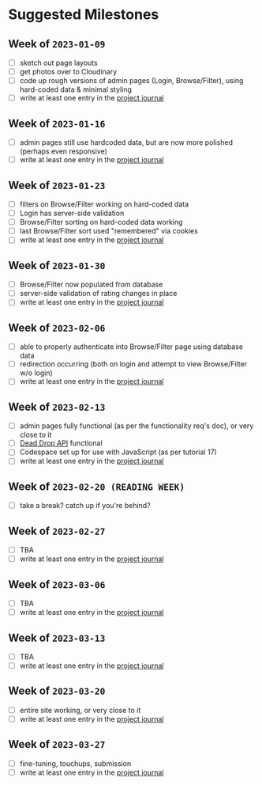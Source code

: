 # Suggested Milestones

## Week of `2023-01-09`
- [ ] sketch out page layouts
- [ ] get photos over to Cloudinary
- [ ] code up rough versions of admin pages (Login, Browse/Filter), using hard-coded data & minimal styling
- [ ] write at least one entry in the [project journal](instructions.md#project-journalmd)

## Week of `2023-01-16`
- [ ] admin pages still use hardcoded data, but are now more polished (perhaps even responsive)
- [ ] write at least one entry in the [project journal](instructions.md#project-journalmd)

## Week of `2023-01-23`
- [ ] filters on Browse/Filter working on hard-coded data
- [ ] Login has server-side validation
- [ ] Browse/Filter sorting on hard-coded data working
- [ ] last Browse/Filter sort used "remembered" via cookies 
- [ ] write at least one entry in the [project journal](instructions.md#project-journalmd)

## Week of `2023-01-30`
- [ ] Browse/Filter now populated from database
- [ ] server-side validation of rating changes in place
- [ ] write at least one entry in the [project journal](instructions.md#project-journalmd)

## Week of `2023-02-06`
- [ ] able to properly authenticate into Browse/Filter page using database data
- [ ] redirection occurring (both on login and attempt to view Browse/Filter w/o login)
- [ ] write at least one entry in the [project journal](instructions.md#project-journalmd)

## Week of `2023-02-13`
- [ ] admin pages fully functional (as per the functionality req's doc), or very close to it
- [ ] [Dead Drop API](api-details.md#dead-drop-api) functional
- [ ] Codespace set up for use with JavaScript (as per tutorial 17)
- [ ] write at least one entry in the [project journal](instructions.md#project-journalmd)

## Week of `2023-02-20 (READING WEEK)`
- [ ] take a break? catch up if you're behind?

## Week of `2023-02-27`
- [ ] TBA
- [ ] write at least one entry in the [project journal](instructions.md#project-journalmd)

## Week of `2023-03-06`
- [ ] TBA
- [ ] write at least one entry in the [project journal](instructions.md#project-journalmd)

## Week of `2023-03-13`
- [ ] TBA
- [ ] write at least one entry in the [project journal](instructions.md#project-journalmd)

## Week of `2023-03-20`
- [ ] entire site working, or very close to it
- [ ] write at least one entry in the [project journal](instructions.md#project-journalmd)

## Week of `2023-03-27`
- [ ] fine-tuning, touchups, submission
- [ ] write at least one entry in the [project journal](instructions.md#project-journalmd) 
